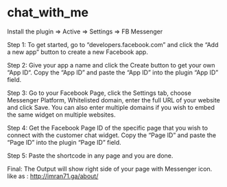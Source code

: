 # chat_with_me
Install the plugin => Active => Settings => FB Messenger

Step 1: To get started, go to “developers.facebook.com” and click the “Add a new app” button to create a new Facebook app.

Step 2: Give your app a name and click the Create button to get your own “App ID“. Copy the “App ID” and paste the “App ID” into the plugin “App ID” field.

Step 3: Go to your Facebook Page, click the Settings tab, choose Messenger Platform, Whitelisted domain, enter the full URL of your website and click Save. You can also enter multiple domains if you wish to embed the same widget on multiple websites.

Step 4: Get the Facebook Page ID of the specific page that you wish to connect with the customer chat widget. Copy the “Page ID” and paste the “Page ID” into the plugin “Page ID” field.

Step 5: Paste the shortcode in any page and you are done.

 

Final: The Output will show right side of your page with Messenger icon. like as : http://imran71.ga/about/
